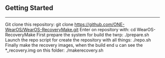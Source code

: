## Getting Started ##
---------------

Git clone this repository:
    git clone https://github.com/ONE-WearOS/WearOS-RecoveryMake.git
Enter on repository with:
    cd WearOS-RecoveryMake
First prepare the system for build the twrp:
    ./prepare.sh
Launch the repo script for create the repository with all things:
    ./repo.sh
Finally make the recovery images, when the build end u can see the *_recovery.img on this folder:
    ./makerecovery.sh


